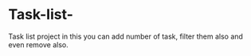 # Task-list-
Task list project in this you can add number of task, filter them also and even remove also.
